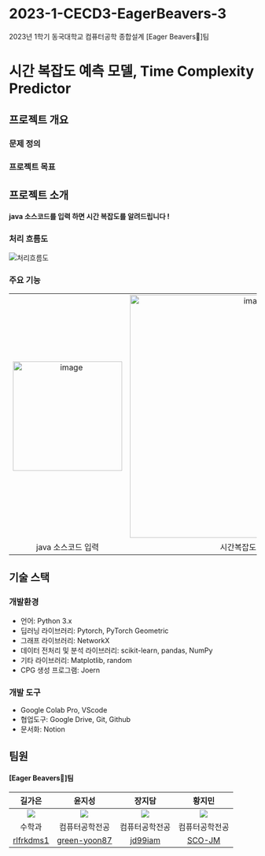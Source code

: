 # 2023-1-CECD3-EagerBeavers-3
2023년 1학기 동국대학교 컴퓨터공학 종합설계 [Eager Beavers🦦]팀 

# 시간 복잡도 예측 모델, Time Complexity Predictor

## 프로젝트 개요

### 문제 정의


### 프로젝트 목표


## 프로젝트 소개

#### java 소스코드를 입력 하면 시간 복잡도를 알려드립니다 !


### 처리 흐름도

<img alt="처리흐름도" src="https://github.com/CSID-DGU/2023-1-CECD3-EagerBeavers-3/assets/83744709/28d3900a-a053-4d40-af04-638ccfd7d7e7">


### 주요 기능

|                                              |                                                  |            
| :------------------------------------------: | :----------------------------------------------: |
| <img width="222" alt="image" src="https://github.com/CSID-DGU/2023-1-CECD3-EagerBeavers-3/assets/113659520/be60b724-eb0a-4688-8559-2a461e235e24">|   <img width="493" alt="image" src="https://github.com/CSID-DGU/2023-1-CECD3-EagerBeavers-3/assets/113659520/ad46bb5c-d222-4d6a-ac84-20d6577db00a">  | 
|                 java 소스코드 입력                  |                 시간복잡도 값 출력                 |


## 기술 스택

### 개발환경
- 언어: Python 3.x
- 딥러닝 라이브러리: Pytorch, PyTorch Geometric
- 그래프 라이브러리: NetworkX
- 데이터 전처리 및 분석 라이브러리: scikit-learn, pandas, NumPy
- 기타 라이브러리: Matplotlib, random
- CPG 생성 프로그램: Joern

### 개발 도구  
- Google Colab Pro, VScode
- 협업도구: Google Drive, Git, Github
- 문서화: Notion


## 팀원

#### [Eager Beavers🦦]팀 
|길가은|윤지성|장지담|황지민|
|:---:|:---:|:---:|:---:|
|![](https://github.com/CSID-DGU/2023-1-CECD3-EagerBeavers-3/assets/113659520/f8fed6cf-1d4e-445a-b56c-29a0098feb44)|![](https://github.com/CSID-DGU/2023-1-CECD3-EagerBeavers-3/assets/113659520/74296b2d-5b51-496f-aa3d-be4ac2cef084)|![](https://github.com/CSID-DGU/2023-1-CECD3-EagerBeavers-3/assets/113659520/658a6416-88f4-418e-90f9-b9a0aa12c10e)|![](https://github.com/CSID-DGU/2023-1-CECD3-EagerBeavers-3/assets/113659520/eac3a812-f673-413b-b7a8-b7c73f850673)|
|수학과|컴퓨터공학전공|컴퓨터공학전공|컴퓨터공학전공|
|[rlfrkdms1](https://github.com/rlfrkdms1)|[green-yoon87](https://github.com/green-yoon87)|[jd99iam](https://github.com/jd99iam)|[SCO-JM](https://github.com/SCO-JM)|


